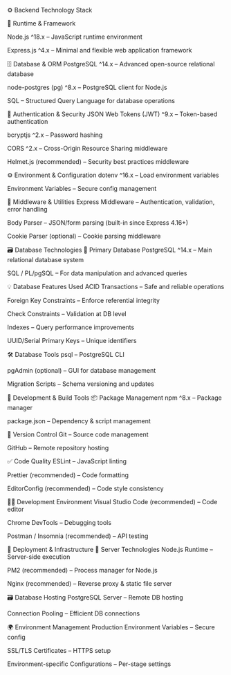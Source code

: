 ⚙️ Backend Technology Stack

🧩 Runtime & Framework

Node.js ^18.x – JavaScript runtime environment

Express.js ^4.x – Minimal and flexible web application framework

🗄️ Database & ORM
PostgreSQL ^14.x – Advanced open-source relational database

node-postgres (pg) ^8.x – PostgreSQL client for Node.js

SQL – Structured Query Language for database operations

🔐 Authentication & Security
JSON Web Tokens (JWT) ^9.x – Token-based authentication

bcryptjs ^2.x – Password hashing

CORS ^2.x – Cross-Origin Resource Sharing middleware

Helmet.js (recommended) – Security best practices middleware

⚙️ Environment & Configuration
dotenv ^16.x – Load environment variables

Environment Variables – Secure config management

🧱 Middleware & Utilities
Express Middleware – Authentication, validation, error handling

Body Parser – JSON/form parsing (built-in since Express 4.16+)

Cookie Parser (optional) – Cookie parsing middleware

🗃️ Database Technologies
📌 Primary Database
PostgreSQL ^14.x – Main relational database system

SQL / PL/pgSQL – For data manipulation and advanced queries

💡 Database Features Used
ACID Transactions – Safe and reliable operations

Foreign Key Constraints – Enforce referential integrity

Check Constraints – Validation at DB level

Indexes – Query performance improvements

UUID/Serial Primary Keys – Unique identifiers

🛠️ Database Tools
psql – PostgreSQL CLI

pgAdmin (optional) – GUI for database management

Migration Scripts – Schema versioning and updates

🔧 Development & Build Tools
📦 Package Management
npm ^8.x – Package manager

package.json – Dependency & script management

🌱 Version Control
Git – Source code management

GitHub – Remote repository hosting

✅ Code Quality
ESLint – JavaScript linting

Prettier (recommended) – Code formatting

EditorConfig (recommended) – Code style consistency

🧑‍💻 Development Environment
Visual Studio Code (recommended) – Code editor

Chrome DevTools – Debugging tools

Postman / Insomnia (recommended) – API testing

🚀 Deployment & Infrastructure
🔧 Server Technologies
Node.js Runtime – Server-side execution

PM2 (recommended) – Process manager for Node.js

Nginx (recommended) – Reverse proxy & static file server

🗃️ Database Hosting
PostgreSQL Server – Remote DB hosting

Connection Pooling – Efficient DB connections

🌍 Environment Management
Production Environment Variables – Secure config

SSL/TLS Certificates – HTTPS setup

Environment-specific Configurations – Per-stage settings
